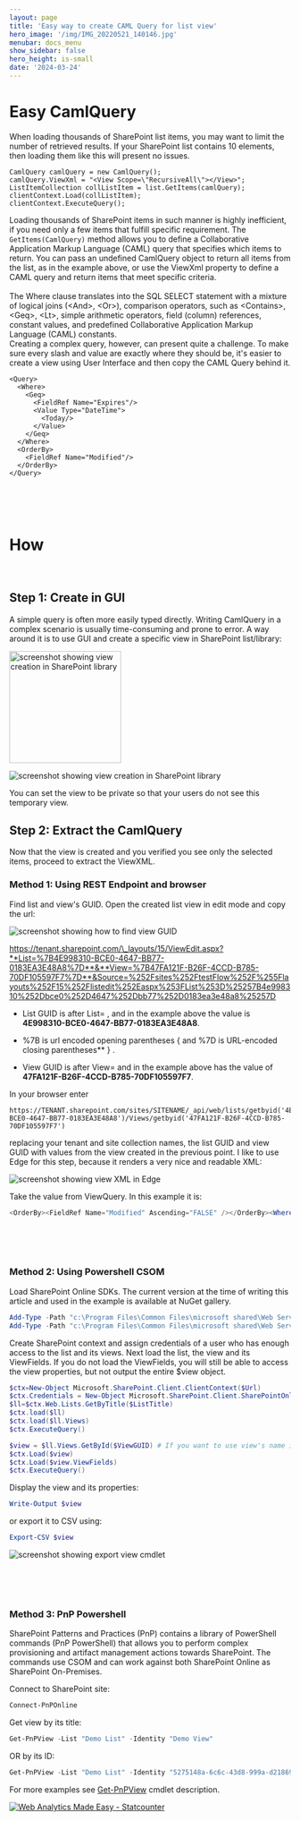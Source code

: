 ```yaml
---
layout: page
title: 'Easy way to create CAML Query for list view'
hero_image: '/img/IMG_20220521_140146.jpg'
menubar: docs_menu
show_sidebar: false
hero_height: is-small
date: '2024-03-24'
---
```


<h1>Easy CamlQuery</h1>
When loading thousands of SharePoint list items, you may want to limit the number of retrieved results. If your SharePoint list contains 10 elements, then loading them like this will present no issues. 

```
CamlQuery camlQuery = new CamlQuery();
camlQuery.ViewXml = "<View Scope=\"RecursiveAll\"></View>";
ListItemCollection collListItem = list.GetItems(camlQuery);
clientContext.Load(collListItem);
clientContext.ExecuteQuery();
```

Loading thousands of SharePoint items in such manner is highly inefficient, if you need only a few items that fulfill specific requirement. The ```GetItems(CamlQuery)``` method allows you to define a Collaborative Application Markup Language (CAML) query that specifies which items to return. You can pass an undefined CamlQuery object to return all items from the list, as in the example above, or use the ViewXml property to define a CAML query and return items that meet specific criteria.
<br/><br/>
The Where clause translates into the SQL SELECT statement with a mixture of logical joins (\<And>, \<Or>), comparison operators, such as \<Contains>, \<Geq>, \<Lt>, simple arithmetic operators, field (column) references, constant values, and predefined Collaborative Application Markup Language (CAML) constants. 
<br/>
Creating a complex query, however, can present quite a challenge. To make sure every slash and value are exactly where they should be, it's easier to create a view using User Interface and then copy the CAML Query behind it. 

```
<Query>
  <Where>
    <Geq>
      <FieldRef Name="Expires"/>
      <Value Type="DateTime">
        <Today/>
      </Value>
    </Geq>
  </Where>
  <OrderBy>
    <FieldRef Name="Modified"/>
  </OrderBy>
</Query>
```

<br/><br/><br/>


<h1>How</h1>
<br/>
<h2>Step 1: Create in GUI</h2>

A simple query is often more easily typed directly. Writing CamlQuery in a complex scenario is usually time-consuming and prone to error. A way around it is to use GUI and create a specific view in SharePoint list/library:

<img src="/articles/images/easycaml1.png" width="200" alt="screenshot showing view creation in SharePoint library"><br/>

 <img src="/articles/images/easycaml2.png" alt="screenshot showing view creation in SharePoint library"><br/>

You can set the view to be private so that your users do not see this temporary view.

<h2>Step 2: Extract the CamlQuery</h2>
Now that the view is created and you verified you see only the selected items, proceed to extract the ViewXML.

<h3>Method 1: Using REST Endpoint and browser</h3>
Find list and view's GUID. Open the created list view in edit mode and copy the url:

 <img src="/articles/images/easycaml3.png" alt="screenshot showing how to find view GUID"><br/>
 
https://tenant.sharepoint.com/\_layouts/15/ViewEdit.aspx?**List=%7B4E998310-BCE0-4647-BB77-0183EA3E48A8%7D**&**View=%7B47FA121F-B26F-4CCD-B785-70DF105597F7%7D**&Source=%252Fsites%252FtestFlow%252F%255Flayouts%252F15%252Flistedit%252Easpx%253FList%253D%25257B4e998310%252Dbce0%252D4647%252Dbb77%252D0183ea3e48a8%25257D

* List GUID is after List= , and in the example above the value is <b>4E998310-BCE0-4647-BB77-0183EA3E48A8</b>. 

* %7B is url encoded opening parentheses { and %7D is URL-encoded closing parentheses** } . 

* View GUID is after View= and in the example above has the value of <b>47FA121F-B26F-4CCD-B785-70DF105597F7</b>.

In your browser enter 
```
https://TENANT.sharepoint.com/sites/SITENAME/_api/web/lists/getbyid('4E998310-BCE0-4647-BB77-0183EA3E48A8')/Views/getbyid('47FA121F-B26F-4CCD-B785-70DF105597F7')
```
replacing your tenant and site collection names, the list GUID and view GUID with values from the view created in the previous point. I like to use Edge for this step, because it renders a very nice and readable XML:

 <img src="/articles/images/easycaml4.png" alt="screenshot showing view XML in Edge"><br/>

 
Take the value from ViewQuery. 
In this example it is:

```powershell
<OrderBy><FieldRef Name="Modified" Ascending="FALSE" /></OrderBy><Where><Eq><FieldRef Name="Editor" /><Value Type="User">FR</Value></Eq></Where>
```


<br/><br/><br/>


<h3>Method 2: Using Powershell CSOM</h3>

Load SharePoint Online SDKs. The current version at the time of writing this article and used in the example is available at  NuGet gallery.

```powershell
Add-Type -Path "c:\Program Files\Common Files\microsoft shared\Web Server Extensions\16\ISAPI\Microsoft.SharePoint.Client.dll"
Add-Type -Path "c:\Program Files\Common Files\microsoft shared\Web Server Extensions\16\ISAPI\Microsoft.SharePoint.Client.Runtime.dll"
```

Create SharePoint context and assign credentials of a user who has enough access to the list and its views. Next load the list, the view and its ViewFields. If you do not load the ViewFields, you will still be able to access the view properties, but not output the entire $view object.

```powershell
$ctx=New-Object Microsoft.SharePoint.Client.ClientContext($Url)
$ctx.Credentials = New-Object Microsoft.SharePoint.Client.SharePointOnlineCredentials($Username, $AdminPassword)
$ll=$ctx.Web.Lists.GetByTitle($ListTitle)
$ctx.load($ll)
$ctx.load($ll.Views)
$ctx.ExecuteQuery()

$view = $ll.Views.GetById($ViewGUID) # If you want to use view's name instead of its GUID, use .GetByTitle method, like this: $view = $ll.Views.GetByTitle($ViewTitle)
$ctx.Load($view)
$ctx.Load($view.ViewFields)
$ctx.ExecuteQuery()
```

Display the view and its properties:

```powershell
Write-Output $view
```

or export it to CSV using:

```powershell
Export-CSV $view
```

 
 <img src="/articles/images/easycaml5.png" alt="screenshot showing export view cmdlet"><br/>

<br/><br/><br/>


<h3>Method 3: PnP Powershell</h3>
SharePoint Patterns and Practices (PnP) contains a library of PowerShell commands (PnP PowerShell) that allows you to perform complex provisioning and artifact management actions towards SharePoint. The commands use CSOM and can work against both SharePoint Online as SharePoint On-Premises.

Connect to SharePoint site:

```powershell
Connect-PnPOnline
```

Get view by its title:

```powershell
Get-PnPView -List "Demo List" -Identity "Demo View"
```

OR
by its ID:


```powershell
Get-PnPView -List "Demo List" -Identity "5275148a-6c6c-43d8-999a-d2186989a661"
```

For more examples see [Get-PnPView](https://pnp.github.io/powershell/cmdlets/Get-PnPView.html) cmdlet description.


<!-- Default Statcounter code for CamlQueryforListView
https://powershellscripts.github.io/articles/en/SharePointOnline/CAMLQueryForListView
-->
<script type="text/javascript">
var sc_project=12981483; 
var sc_invisible=1; 
var sc_security="fb5df1d1"; 
var sc_client_storage="disabled"; 
</script>
<script type="text/javascript"
src="https://www.statcounter.com/counter/counter.js"
async></script>
<noscript><div class="statcounter"><a title="Web Analytics
Made Easy - Statcounter" href="https://statcounter.com/"
target="_blank"><img class="statcounter"
src="https://c.statcounter.com/12981483/0/fb5df1d1/1/"
alt="Web Analytics Made Easy - Statcounter"
referrerPolicy="no-referrer-when-downgrade"></a></div></noscript>
<!-- End of Statcounter Code -->
